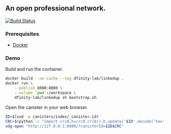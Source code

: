 ## An open professional network.

[![Build Status](https://travis-ci.org/dfinity-lab/linkedup.svg?branch=master)](https://travis-ci.org/dfinity-lab/linkedup?branch=master)

### Prerequisites

- [Docker](https://docker.com)

### Demo

Build and run the container.
```bash
docker build --no-cache --tag dfinity-lab/linkedup .
docker run \
    --publish 8000:8000 \
    --volume `pwd`:/workspace \
    dfinity-lab/linkedup sh bootstrap.sh
```

Open the canister in your web browser.
```bash
ID=$(xxd -p canisters/index/_canister.id)
CRC=$(python -c "import crc8;h=crc8.crc8();h.update('$ID'.decode('hex'));print(h.hexdigest())")
xdg-open "http://127.0.0.1:8000/?canisterId=$ID$CRC"
```
